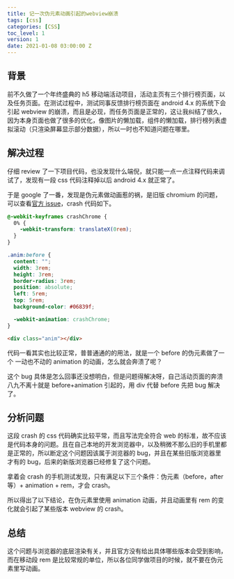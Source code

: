 ```yaml
---
title: 记一次伪元素动画引起的webview崩溃
tags: [css]
categories: [CSS]
toc_level: 1
version: 1
date: 2021-01-08 03:00:00 Z
---
```


## 背景

前不久做了一个年终盛典的 h5 移动端活动项目，活动主页有三个排行榜页面，以及任务页面。在测试过程中，测试同事反馈排行榜页面在 android 4.x 的系统下会引起 webview 的崩溃，而且是必现，而任务页面是正常的，这让我纠结了很久，因为本身页面也做了很多的优化，像图片的懒加载，组件的懒加载，排行榜列表虚拟滚动（只渲染屏幕显示部分数据），所以一时也不知道问题在哪里。

<!-- more -->

## 解决过程

仔细 review 了一下项目代码，也没发现什么端倪，就只能一点一点注释代码来调试了，发现有一段 css 代码注释掉以后 android 4.x 就正常了。

于是 google 了一番，发现是伪元素做动画惹的祸，是旧版 chromium 的问题，可以查看[官方 issue](https://bugs.chromium.org/p/chromium/issues/detail?id=364222)，crash 代码如下。

``` CSS
@-webkit-keyframes crashChrome {
  0% {
    -webkit-transform: translateX(0rem);
  }
}

.anim:before {
  content: "";
  width: 3rem;
  height: 3rem;
  border-radius: 3rem;
  position: absolute;
  left: 5rem;
  top: 5rem;
  background-color: #06839f;

  -webkit-animation: crashChrome;
}
```

``` HTML
<div class="anim"></div>
```

代码一看其实也比较正常，普普通通的的用法，就是一个 before 的伪元素做了一个 一动也不动的 animation 的动画，怎么就会奔溃了呢？

这个 bug 具体是怎么回事还没想明白，但是问题得解决呀，自己活动页面的奔溃八九不离十就是 before+animation 引起的，用 div 代替 before 先把 bug 解决了。

## 分析问题

这段 crash 的 css 代码确实比较平常，而且写法完全符合 web 的标准，故不应该是代码本身的问题。且在自己本地的开发浏览器中，以及稍微不那么旧的手机里都是正常的，所以断定这个问题因该属于浏览器的 bug，并且在某些旧版浏览器里才有的 bug，后来的新版浏览器已经修复了这个问题。

拿着会 crash 的手机测试发现，只有满足以下三个条件：伪元素（before，after 等）+ animation + rem，才会 crash。

所以得出了以下结论，在伪元素里使用 animation 动画，并且动画里有 rem 的变化就会引起了某些版本 webview 的 crash。

## 总结

这个问题与浏览器的底层渲染有关，并且官方没有给出具体哪些版本会受到影响，而在移动段 rem 是比较常规的单位，所以各位同学做项目的时候，就不要在伪元素里写动画。
